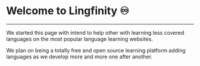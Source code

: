 # Welcome to Lingfinity ♾

---

We started this page with intend to help other with learning less covered languages on the most popular language learning websites.

We plan on being a totally free and open source learning platform adding languages as we develop more and more one after another.